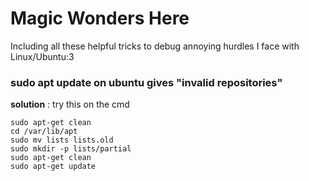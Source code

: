# Magic Wonders Here 
Including all these helpful tricks to debug annoying hurdles I face with Linux/Ubuntu:3 

### sudo apt update on ubuntu gives "invalid repositories"
**solution** : try this on the cmd
````
sudo apt-get clean
cd /var/lib/apt
sudo mv lists lists.old
sudo mkdir -p lists/partial
sudo apt-get clean
sudo apt-get update
````
